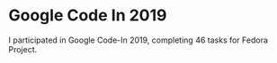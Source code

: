 # Google Code In 2019

I participated in Google Code-In 2019, completing 46 tasks for Fedora Project.